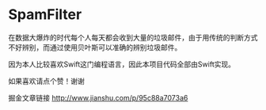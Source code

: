 # SpamFilter
在数据大爆炸的时代每个人每天都会收到大量的垃圾邮件，由于用传统的判断方式不好辨别，而通过使用贝叶斯可以准确的辨别垃圾邮件。

因为本人比较喜欢Swift这门编程语言，因此本项目代码全部由Swift实现。

如果喜欢请点个赞！谢谢

掘金文章链接 http://www.jianshu.com/p/95c88a7073a6
